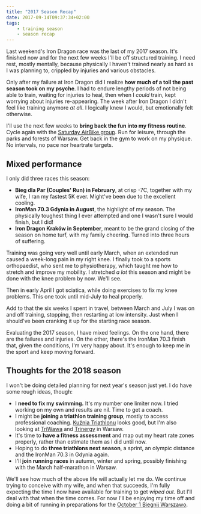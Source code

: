 ```yaml
---
title: "2017 Season Recap"
date: 2017-09-14T09:37:34+02:00
tags:
    - training season
    - season recap
---
```


Last weekend's Iron Dragon race was the last of my 2017 season. It's finished now and for the next few weeks I'll be off structured training. I need rest, mostly mentally, because physically I haven't trained nearly as hard as I was planning to, crippled by injuries and various obstacles.

<!--more-->

Only after my failure at Iron Dragon did I realize __how much of a toll the past season took on my psyche__. I had to endure lengthy periods of not being able to train, waiting for injuries to heal, then when I _could_ train, kept worrying about injuries re-appearing. The week after Iron Dragon I didn't feel like training anymore _at all_. I logically knew I would, but emotionally felt otherwise.

I'll use the next few weeks to __bring back the fun into my fitness routine__. Cycle again with the [Saturday AirBike group][airbike-cycling-group]. Run for leisure, through the parks and forests of Warsaw. Get back in the gym to work on my physique. No intervals, no pace nor heartrate targets.

## Mixed performance

I only did three races this season:

* __Bieg dla Par (Couples' Run) in February__, at crisp -7C, together with my wife, I ran my fastest 5K ever. Might've been due to the excellent cooling.
* __IronMan 70.3 Gdynia in August__, the highlight of my season. The physically toughest thing I ever attempted and one I wasn't sure I would finish, but I did!
* __Iron Dragon Kraków in September__, meant to be the grand closing of the season on home turf, with my family cheering. Turned into three hours of suffering.

Training was going very well until early March, when an extended run caused a week-long pain in my right knee. I finally took to a sports orthopaedist, who sent me to physiotherapy, which taught me how to stretch and improve my mobility. I stretched _a lot_ this season and might be done with the knee problem by now. We'll see.

Then in early April I got sciatica, while doing exercises to fix my knee problems. This one took until mid-July to heal properly.

Add to that the six weeks I spent in travel, between March and July I was on and off training, stopping, then restarting at low intensity. Just when I should've been cranking it up for the starting race season.

Evaluating the 2017 season, I have mixed feelings. On the one hand, there are the failures and injuries. On the other, there's the IronMan 70.3 finish that, given the conditions, I'm very happy about. It's enough to keep me in the sport and keep moving forward.

## Thoughts for the 2018 season

I won't be doing detailed planning for next year's season just yet. I do have some rough ideas, though:

* I __need to fix my swimming.__ It's my number one limiter now. I tried working on my own and results are nil. Time to get a coach.
* I might be __joining a triathlon training group__, mostly to access professional coaching. [Kuźnia Triathlonu][kuznia-triathlonu] looks good, but I'm also looking at [TriWawa][triwawa] and [Trinergy][trinergy] in Warsaw.
* It's time to __have a fitness assessment__ and map out my heart rate zones properly, rather than estimate them as I did until now.
* Hoping to do __three triathlons next season__, a sprint, an olympic distance and the IronMan 70.3 in Gdynia again.
* I'll __join running races__ in autumn, winter and spring, possibly finishing with the March half-marathon in Warsaw.

We'll see how much of the above life will actually let me do. We continue trying to conceive with my wife, and when that succeeds, I'm fully expecting the time I now have available for training to get _wiped out_. But I'll deal with that when the time comes. For now I'll be enjoying my time off and doing a bit of running in preparations for the [October 1 Biegnij Warszawo][biegnij-warszawo].

[airbike-cycling-group]: https://www.facebook.com/pg/airbikewilanow/events/
[biegnij-warszawo]: https://www.biegnijwarszawo.pl/
[kuznia-triathlonu]: http://kuznia-triathlonu.pl/
[trinergy]: http://www.trinergy.pl/
[triwawa]: https://www.facebook.com/triwarszawa/
